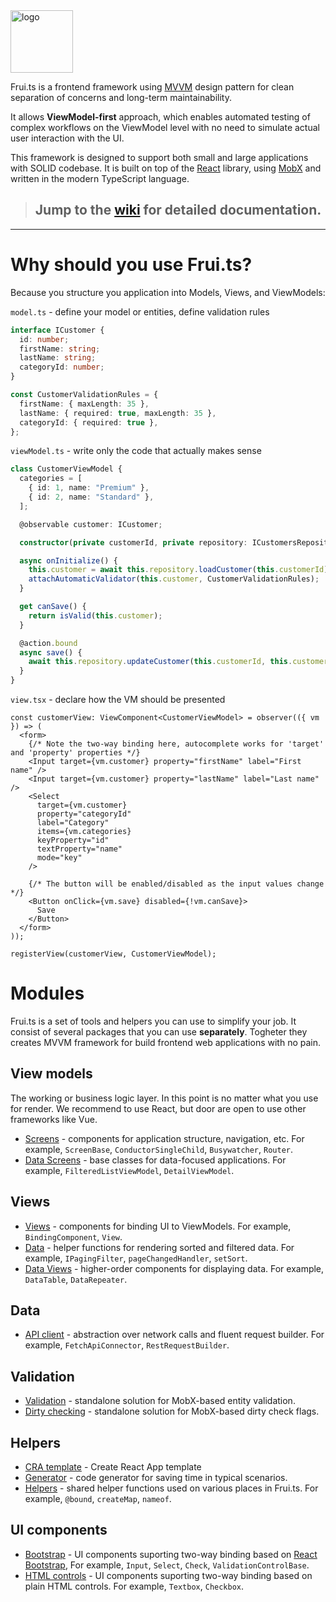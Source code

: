 <img src="logomanual/color/fruits_logo_horizontal_color.svg" alt="logo" height="100" />

Frui.ts is a frontend framework using [MVVM](https://en.wikipedia.org/wiki/Model-view-viewmodel) design pattern for clean separation of concerns and long-term maintainability.

It allows **ViewModel-first** approach, which enables automated testing of complex workflows on the ViewModel level with no need to simulate actual user interaction with the UI.

This framework is designed to support both small and large applications with SOLID codebase. It is built on top of the [React](https://reactjs.org/) library, using [MobX](https://mobx.js.org/) and written in the modern TypeScript language.

> ## Jump to the [wiki](https://github.com/eManPrague/frui.ts/wiki) for detailed documentation.

---

# Why should you use Frui.ts?

Because you structure you application into Models, Views, and ViewModels:

`model.ts` - define your model or entities, define validation rules

```ts
interface ICustomer {
  id: number;
  firstName: string;
  lastName: string;
  categoryId: number;
}

const CustomerValidationRules = {
  firstName: { maxLength: 35 },
  lastName: { required: true, maxLength: 35 },
  categoryId: { required: true },
};
```

`viewModel.ts` - write only the code that actually makes sense

```ts
class CustomerViewModel {
  categories = [
    { id: 1, name: "Premium" },
    { id: 2, name: "Standard" },
  ];

  @observable customer: ICustomer;

  constructor(private customerId, private repository: ICustomersRepository) {}

  async onInitialize() {
    this.customer = await this.repository.loadCustomer(this.customerId);
    attachAutomaticValidator(this.customer, CustomerValidationRules);
  }

  get canSave() {
    return isValid(this.customer);
  }

  @action.bound
  async save() {
    await this.repository.updateCustomer(this.customerId, this.customer);
  }
}
```

`view.tsx` - declare how the VM should be presented

```tsx
const customerView: ViewComponent<CustomerViewModel> = observer(({ vm }) => (
  <form>
    {/* Note the two-way binding here, autocomplete works for 'target' and 'property' properties */}
    <Input target={vm.customer} property="firstName" label="First name" />
    <Input target={vm.customer} property="lastName" label="Last name" />
    <Select
      target={vm.customer}
      property="categoryId"
      label="Category"
      items={vm.categories}
      keyProperty="id"
      textProperty="name"
      mode="key"
    />

    {/* The button will be enabled/disabled as the input values change */}
    <Button onClick={vm.save} disabled={!vm.canSave}>
      Save
    </Button>
  </form>
));

registerView(customerView, CustomerViewModel);
```

# Modules

Frui.ts is a set of tools and helpers you can use to simplify your job. It consist of several packages that you can use **separately**. Togheter they creates MVVM framework for build frontend web applications with no pain.

## View models

The working or business logic layer. In this point is no matter what you use for render. We recommend to use React, but door are open to use other frameworks like Vue.

- [Screens](https://github.com/eManPrague/frui.ts/tree/develop/packages/screens/README.md) - components for application structure, navigation, etc. For example, `ScreenBase`, `ConductorSingleChild`, `Busywatcher`, `Router`.
- [Data Screens](https://github.com/eManPrague/frui.ts/tree/develop/packages/datascreens/README.md) - base classes for data-focused applications. For example, `FilteredListViewModel`, `DetailViewModel`.

## Views

- [Views](https://github.com/eManPrague/frui.ts/tree/develop/packages/views/README.md) - components for binding UI to ViewModels. For example, `BindingComponent`, `View`.
- [Data](https://github.com/eManPrague/frui.ts/tree/develop/packages/data/README.md) - helper functions for rendering sorted and filtered data. For example, `IPagingFilter`, `pageChangedHandler`, `setSort`.
- [Data Views](https://github.com/eManPrague/frui.ts/tree/develop/packages/dataviews/README.md) - higher-order components for displaying data. For example, `DataTable`, `DataRepeater`.

## Data

- [API client](https://github.com/eManPrague/frui.ts/tree/develop/packages/apiclient/README.md) - abstraction over network calls and fluent request builder. For example, `FetchApiConnector`, `RestRequestBuilder`.

## Validation

- [Validation](https://github.com/eManPrague/frui.ts/tree/develop/packages/validation/README.md) - standalone solution for MobX-based entity validation.
- [Dirty checking](https://github.com/eManPrague/frui.ts/tree/develop/packages/dirtycheck/README.md) - standalone solution for MobX-based dirty check flags.

## Helpers

- [CRA template](https://github.com/eManPrague/frui.ts/tree/develop/packages/cra-template/README.md) - Create React App template
- [Generator](https://github.com/eManPrague/frui.ts/tree/develop/packages/generator/README.md) - code generator for saving time in typical scenarios.
- [Helpers](https://github.com/eManPrague/frui.ts/tree/develop/packages/helpers/README.md) - shared helper functions used on various places in Frui.ts. For example, `@bound`, `createMap`, `nameof`.

## UI components

- [Bootstrap](https://github.com/eManPrague/frui.ts/tree/develop/packages/bootstrap/README.md) - UI components suporting two-way binding based on [React Bootstrap](https://react-bootstrap.github.io/), For example, `Input`, `Select`, `Check`, `ValidationControlBase`.
- [HTML controls](https://github.com/eManPrague/frui.ts/tree/develop/packages/htmlcontrols/README.md) - UI components suporting two-way binding based on plain HTML controls. For example, `Textbox`, `Checkbox`.
